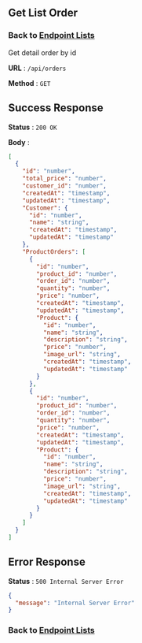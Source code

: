 ## Get List Order

### Back to [Endpoint Lists](../README.md)

Get detail order by id

**URL** : `/api/orders`

**Method** : `GET`

## Success Response

**Status** : `200 OK`

**Body** :

```json
[
  {
    "id": "number",
    "total_price": "number",
    "customer_id": "number",
    "createdAt": "timestamp",
    "updatedAt": "timestamp",
    "Customer": {
      "id": "number",
      "name": "string",
      "createdAt": "timestamp",
      "updatedAt": "timestamp"
    },
    "ProductOrders": [
      {
        "id": "number",
        "product_id": "number",
        "order_id": "number",
        "quantity": "number",
        "price": "number",
        "createdAt": "timestamp",
        "updatedAt": "timestamp",
        "Product": {
          "id": "number",
          "name": "string",
          "description": "string",
          "price": "number",
          "image_url": "string",
          "createdAt": "timestamp",
          "updatedAt": "timestamp"
        }
      },
      {
        "id": "number",
        "product_id": "number",
        "order_id": "number",
        "quantity": "number",
        "price": "number",
        "createdAt": "timestamp",
        "updatedAt": "timestamp",
        "Product": {
          "id": "number",
          "name": "string",
          "description": "string",
          "price": "number",
          "image_url": "string",
          "createdAt": "timestamp",
          "updatedAt": "timestamp"
        }
      }
    ]
  }
]
```

## Error Response

**Status** : `500 Internal Server Error`

```json
{
  "message": "Internal Server Error"
}
```

### Back to [Endpoint Lists](../README.md)
